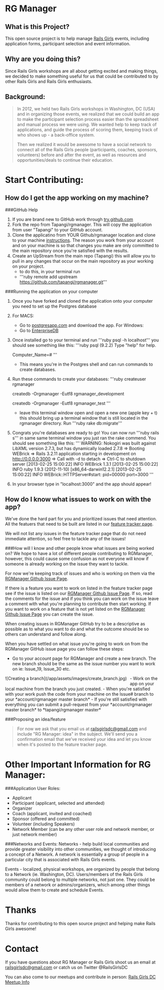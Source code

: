 RG Manager
===========

What is this Project?
---------------------
This open source project is to help manage [Rails Girls](http://railsgirls.com/) events, including application forms, participant selection and event information.  

Why are you doing this?
-----------------------
Since Rails Girls workshops are all about getting excited and making things, we decided to make something useful for us that could be contributed to by other Rails Girls and Rails Girls enthusiasts.

Background:
-----------
>In 2012, we held two Rails Girls workshops in Washington, DC (USA) and in organizing those events, we realized that we could build an app to make the participant selection process easier than the spreadsheet and manual process we were using. We wanted help to keep track of applications, and guide the process of scoring them, keeping track of who shows up - a back-office system.
>
>Then we realized it would be awesome to have a social network to connect all of the Rails Girls people (participants, coaches, sponsors, volunteers) before and after the event, as well as resources and opportunities/deals to continue their education.

Start Contributing:
====================
How do I get the app working on my machine?
-------------------------------------------
###GitHub Help
1. If you are brand new to GitHub work through [try.github.com](try.github.com)
2. Fork the repo from Tapangi/rgmanager.  This will copy the application from user "Tapangi" to your GitHub account.  
3. Clone the applicatino from YOUR Github/rgmanager location and clone to your machine [instructions](https://help.github.com/articles/fork-a-repo).  The reason you work from your account and on your machine is so that changes you make are only committed to the main repository once you're satisfied with the results.
4. Create an UpStream from the main repo (Tapangi) this will allow you to pull in any changes that occur on the main repository as your working on your project.
    - to do this, in your terminal run
    - '''ruby remote add upstream https://github.com/tapangi/rgmanager.git'''

###Running the application on your computer
1. Once you have forked and cloned the application onto your computer you need to set up the Postgres database
2. For MACS: 
    - Go to [postgresapp.com](http://postgresapp.com/) and download the app.
For Windows:
    - Go to [EnterpriseDB](http://www.enterprisedb.com/products-services-training/pgdownload#windows)
3. Once installed go to your terminal and run '''ruby psql -h localhost''' you should see something like this: 
    '''ruby
    psql (9.2.2)
    Type "help" for help.

    Computer_Name=# 
    '''
    - This means you're in the Postgres shell and can run commands to create databases.
4. Run these commands to create your databases:
    '''ruby
    createuser rgmanager
 
    createdb -Orgmanager -Eutf8 rgmanager_development

    createdb -Orgmanager -Eutf8 rgmanager_test
    '''
    - leave this terminal window open and open a new one (apple key + t) this should bring up a terminal window that is still located in the rgmanager directory. Run '''ruby rake db:migrate'''
5. Congrats you're databases are ready to go! You can now run '''ruby rails s''' in same same terminal window you just ran the rake commend.  You should see something like this:
'''
WARNING: Nokogiri was built against LibXML version 2.7.3, but has dynamically loaded 2.7.8
=> Booting WEBrick
=> Rails 3.2.11 application starting in development on http://0.0.0.0:3000
=> Call with -d to detach
=> Ctrl-C to shutdown server
[2013-02-25 15:00:22] INFO  WEBrick 1.3.1
[2013-02-25 15:00:22] INFO  ruby 1.9.3 (2012-11-10) [x86_64-darwin12.2.1]
[2013-02-25 15:00:22] INFO  WEBrick::HTTPServer#start: pid=00000 port=3000
'''
6.  In your browser type in "localhost:3000" and the app should appear!

How do I know what issues to work on with the app?
--------------------------------------------------
We've done the hard part for you and prioritized issues that need attention.  All the featuers that need to be built are listed in our [feature tracker page](https://www.pivotaltracker.com/projects/700251/).

We will not list any issues in the feature tracker page that do not need immediate attention, so feel free to tackle any of the issues!

###How will I know and other people know what issues are being worked on?
We hope to have a lot of different people contributing to RGManager, however, this could cause some confusion as not everyone will know if someone is already working on the issue they want to tackle.

For now we're keeping track of issues and who is working on them via the [RGManager Github Issue Page](https://github.com/tapangi/rgmanager/issues?state=open).

If there is a feature you want to work on listed in the feature tracker page see if the issue is listed on our [RGManager Github Issue Page](https://github.com/tapangi/rgmanager/issues?state=open).  If so, read the comments for the issue and if you think you can work on the issue leave a comment with what you're planning to contribute then start working. If you want to work on a feature that is not yet listed on the [RGManager Github Issue Page](https://github.com/tapangi/rgmanager/issues?state=open) you can create the issue.

When creating issues in RGManager GitHub try to be a descriptive as possible as to what you want to do and what the outcome should be so others can understand and follow along.

When you have settled on what issue you're going to work on from the RGManager GitHub issue page you can follow these steps:
- Go to your account page for RGManager and create a new branch.  The new branch should be the same as the issue number you want to work on ie: Issue_19, Issue_30 etc. 
<div style="float:left;margin:0 10px 10px 0" markdown="1">
![Creating a branch](/app/assets/images/create_branch.jpg)</div>
- Work on the app on your local machine from the branch you just created.
- When you're satisfied with your work push the code from your machine on the Issue# branch to your *account/rgmanager master branch*
- If you're still satisfied with everything you can submit a pull-request from your *account/rgmanager master branch* to *tapangi/rgmanager master*

###Proposing an idea/feature
>For now we ask that you email us at railsgirlsdc@gmail.com and include "RG Manager: idea" in the subject.  We'll send you a confirmation email that we've received your idea and let you know when it's posted to the feature tracker page.


Other Important Information for RG Manager:
===========================================
###Application User Roles:
-  Applicant
-  Participant (applicant, selected and attended)
-  Organizer
-  Coach (applicant, invited and coached)
-  Sponsor (offered and committed)
-  Volunteer (including Speakers)
-  Network Member (can be any other user role and network member, or just network member)

###Networks and Events:
Networks - help build local communities and provide greater visibility into other communities, we thought of introducing a concept of a Network. A network is essentially a group of people in a particular city that is associated with Rails Girls events. 

Events - localized, physical workshops, are organized by people that belong to a Network (ie. Washington, DC). Users/members of the Rails Girls community could belong to multiple networks, not just one. They could be members of a network or admins/organizers, which among other things would allow them to create and schedule Events. 

Thanks
=======
Thanks for contributing to this open source project and helping make Rails Girls awesome!  

Contact
========
If you have questions about RG Manager or Rails Girls shoot us an email at railsgirlsdc@gmail.com or catch us on Twitter @RailsGirlsDC

You can also come to our meetups and contribute in person: [Rails Girls DC Meetup Info](http://www.meetup.com/Rails-Girls/Washington-DC/)